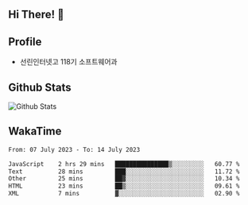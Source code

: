 ## Hi There! 👋

## Profile

-   선린인터넷고 118기 소프트웨어과

## Github Stats

![Github Stats](https://github-readme-stats.vercel.app/api/top-langs/?username=NY0510&theme=tokyonight&hide_border=true&layout=compact)

## WakaTime

<!--START_SECTION:waka-->

```txt
From: 07 July 2023 - To: 14 July 2023

JavaScript    2 hrs 29 mins   ███████████████▒░░░░░░░░░   60.77 %
Text          28 mins         ███░░░░░░░░░░░░░░░░░░░░░░   11.72 %
Other         25 mins         ██▓░░░░░░░░░░░░░░░░░░░░░░   10.34 %
HTML          23 mins         ██▒░░░░░░░░░░░░░░░░░░░░░░   09.61 %
XML           7 mins          ▓░░░░░░░░░░░░░░░░░░░░░░░░   02.90 %
```

<!--END_SECTION:waka-->
